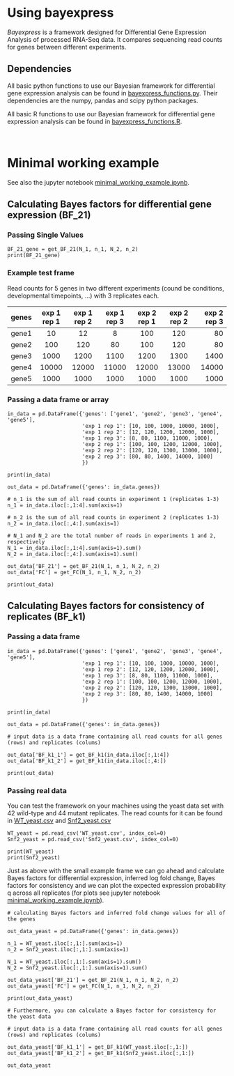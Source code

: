 # Using bayexpress

_Bayexpress_ is a framework designed for Differential Gene Expression Analysis of processed RNA-Seq data. It compares sequencing read counts for genes between different experiments.


## Dependencies

All basic python functions to use our Bayesian framework for differential gene expression analysis can be found in [bayexpress_functions.py](bayexpress_functions.py). Their dependencies are the numpy, pandas and scipy python packages.

All basic R functions to use our Bayesian framework for differential gene expression analysis can be found in [bayexpress_functions.R](bayexpress_functions.R). 

$~$


# Minimal working example

See also the jupyter notebook [minimal_working_example.ipynb](minimal_working_example.ipynb).


## Calculating Bayes factors for differential gene expression (BF_21)

### Passing Single Values

    BF_21_gene = get_BF_21(N_1, n_1, N_2, n_2)
    print(BF_21_gene)

### Example test frame

Read counts for 5 genes in two different experiments (cound be conditions, developmental timepoints, ...) with 3 replicates each. 

| genes | exp 1 rep 1 | exp 1 rep 2 | exp 1 rep 3 |  exp 2 rep 1 | exp 2 rep 2 | exp 2 rep 3 |
| :----------- | :------: |  :------: |  :------: | :------: | :------: |------------: |
| gene1 | 10 | 12 | 8 | 100 | 120 | 80 |
| gene2 | 100 | 120 | 80 | 100 | 120 | 80 |
| gene3 | 1000 | 1200 | 1100 | 1200 | 1300 | 1400 |
| gene4 | 10000 | 12000 | 11000 | 12000 | 13000 | 14000 |
| gene5 | 1000 | 1000 | 1000 | 1000 | 1000 | 1000 |

        
### Passing a data frame or array

    in_data = pd.DataFrame({'genes': ['gene1', 'gene2', 'gene3', 'gene4', 'gene5'],
                            'exp 1 rep 1': [10, 100, 1000, 10000, 1000],
                            'exp 1 rep 2': [12, 120, 1200, 12000, 1000],
                            'exp 1 rep 3': [8, 80, 1100, 11000, 1000],
                            'exp 2 rep 1': [100, 100, 1200, 12000, 1000],
                            'exp 2 rep 2': [120, 120, 1300, 13000, 1000],
                            'exp 2 rep 3': [80, 80, 1400, 14000, 1000]
                            })

    print(in_data)

    out_data = pd.DataFrame({'genes': in_data.genes})

    # n_1 is the sum of all read counts in experiment 1 (replicates 1-3)
    n_1 = in_data.iloc[:,1:4].sum(axis=1)

    # n_2 is the sum of all read counts in experiment 2 (replicates 1-3)
    n_2 = in_data.iloc[:,4:].sum(axis=1)

    # N_1 and N_2 are the total number of reads in experiments 1 and 2, respectively
    N_1 = in_data.iloc[:,1:4].sum(axis=1).sum()
    N_2 = in_data.iloc[:,4:].sum(axis=1).sum()

    out_data['BF_21'] = get_BF_21(N_1, n_1, N_2, n_2)
    out_data['FC'] = get_FC(N_1, n_1, N_2, n_2)

    print(out_data)

## Calculating Bayes factors for consistency of replicates (BF_k1)

### Passing a data frame

    in_data = pd.DataFrame({'genes': ['gene1', 'gene2', 'gene3', 'gene4', 'gene5'],
                            'exp 1 rep 1': [10, 100, 1000, 10000, 1000],
                            'exp 1 rep 2': [12, 120, 1200, 12000, 1000],
                            'exp 1 rep 3': [8, 80, 1100, 11000, 1000],
                            'exp 2 rep 1': [100, 100, 1200, 12000, 1000],
                            'exp 2 rep 2': [120, 120, 1300, 13000, 1000],
                            'exp 2 rep 3': [80, 80, 1400, 14000, 1000]
                            })

    print(in_data)

    out_data = pd.DataFrame({'genes': in_data.genes})
    
    # input data is a data frame containing all read counts for all genes (rows) and replicates (colums)

    out_data['BF_k1_1'] = get_BF_k1(in_data.iloc[:,1:4])
    out_data['BF_k1_2'] = get_BF_k1(in_data.iloc[:,4:])

    print(out_data)

### Passing real data

You can test the framework on your machines using the yeast data set with 42 wild-type and 44 mutant replicates. The read counts for it can be found in [WT_yeast.csv](WT_yeast.csv) and [Snf2_yeast.csv](Snf2_yeast.csv)

    WT_yeast = pd.read_csv('WT_yeast.csv', index_col=0)
    Snf2_yeast = pd.read_csv('Snf2_yeast.csv', index_col=0)

    print(WT_yeast)
    print(Snf2_yeast)

Just as above with the small example frame we can go ahead and calculate Bayes factors for differential expression, inferred log fold change, Bayes factors for consistency and we can plot the expected expression probability q across all replicates (for plots see jupyter notebook [minimal_working_example.ipynb](minimal_working_example.ipynb)). 

    # calculating Bayes factors and inferred fold change values for all of the genes
    
    out_data_yeast = pd.DataFrame({'genes': in_data.genes})

    n_1 = WT_yeast.iloc[:,1:].sum(axis=1)
    n_2 = Snf2_yeast.iloc[:,1:].sum(axis=1)

    N_1 = WT_yeast.iloc[:,1:].sum(axis=1).sum()
    N_2 = Snf2_yeast.iloc[:,1:].sum(axis=1).sum()

    out_data_yeast['BF_21'] = get_BF_21(N_1, n_1, N_2, n_2)
    out_data_yeast['FC'] = get_FC(N_1, n_1, N_2, n_2)

    print(out_data_yeast)

    # Furthermore, you can calculate a Bayes factor for consistency for the yeast data

    # input data is a data frame containing all read counts for all genes (rows) and replicates (colums)

    out_data_yeast['BF_k1_1'] = get_BF_k1(WT_yeast.iloc[:,1:])
    out_data_yeast['BF_k1_2'] = get_BF_k1(Snf2_yeast.iloc[:,1:])

    out_data_yeast